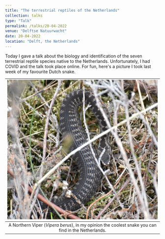 ```yaml
---
title: "The terrestrial reptiles of the Netherlands"
collection: talks
type: "Talk"
permalink: /talks/20-04-2022
venue: "Delftse Natuurwacht"
date: 20-04-2022
location: "Delft, the Netherlands"
---
```


Today I gave a talk about the biology and identification of the seven terrestrial reptile species native to the Netherlands.
Unfortunately, I had COVID and the talk took place online. For fun, here's a picture I took last week of my favourite Dutch snake.  

| ![Northern Viper](/images/Vipera_berus_2022.JPG) |
|:--:| 
| A Northern Viper (*Vipera berus*), in my opinion the coolest snake you can find in the Netherlands. |

